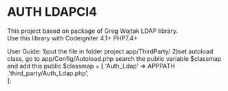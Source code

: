 # AUTH LDAPCI4
This project based on package of Greg Wojtak LDAP library.  
Use this library with Codeigniter 4.1+ PHP7.4+

User Guide:
1)put the file in folder project app/ThirdParty/
2)set autoload class, go to app/Config/Autoload.php search the public variable $classmap and add this 
public $classmap = [
			'Auth_Ldap' => APPPATH .'third_party/Auth_Ldap.php',		
	];
